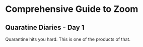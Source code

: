 # Comprehensive Guide to Zoom

## Quaratine Diaries - Day 1
 Quarantine hits you hard. This is one of the products of that. 
